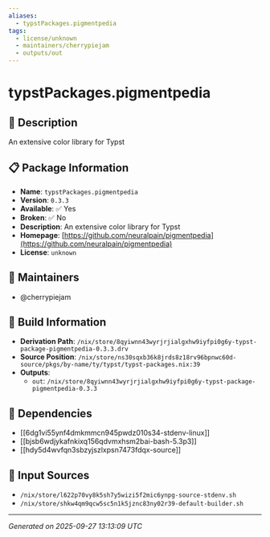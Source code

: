 ```yaml
---
aliases:
  - typstPackages.pigmentpedia
tags:
  - license/unknown
  - maintainers/cherrypiejam
  - outputs/out
---
```


# typstPackages.pigmentpedia

## 📝 Description

An extensive color library for Typst

## 📋 Package Information

- **Name**: `typstPackages.pigmentpedia`
- **Version**: `0.3.3`
- **Available**: ✅ Yes
- **Broken**: ✅ No
- **Description**: An extensive color library for Typst
- **Homepage**: [https://github.com/neuralpain/pigmentpedia](https://github.com/neuralpain/pigmentpedia)
- **License**: `unknown`
## 👥 Maintainers

- @cherrypiejam


## 🔧 Build Information

- **Derivation Path**: `/nix/store/8qyiwnn43wyrjrjialgxhw9iyfpi0g6y-typst-package-pigmentpedia-0.3.3.drv`
- **Source Position**: `/nix/store/ns30sqxb36k8jrds8z18rv96bpnwc60d-source/pkgs/by-name/ty/typst/typst-packages.nix:39`
- **Outputs**:
  - `out`:  `/nix/store/8qyiwnn43wyrjrjialgxhw9iyfpi0g6y-typst-package-pigmentpedia-0.3.3`

## 🔗 Dependencies

- [[6dg1vi55ynf4dmkmmcn945pwdz010s34-stdenv-linux]]
- [[bjsb6wdjykafnkixq156qdvmxhsm2bai-bash-5.3p3]]
- [[hdy5d4wvfqn3sbzyjszlxpsn7473fdqx-source]]

## 📁 Input Sources

- `/nix/store/l622p70vy8k5sh7y5wizi5f2mic6ynpg-source-stdenv.sh`
- `/nix/store/shkw4qm9qcw5sc5n1k5jznc83ny02r39-default-builder.sh`

---
*Generated on 2025-09-27 13:13:09 UTC*
